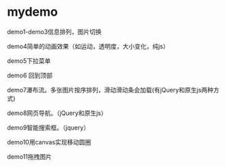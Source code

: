 # mydemo
demo1-demo3信息排列，图片切换


demo4简单的动画效果（如运动，透明度，大小变化，纯js）


demo5下拉菜单


demo6 回到顶部


demo7瀑布流。多张图片按序排列，滑动滑动条会加载(有jQuery和原生js两种方式)


demo8网页导航。（jQuery和原生js）


demo9智能搜索框。（jquery）


demo10用canvas实现移动圆圈


demo11拖拽图片
